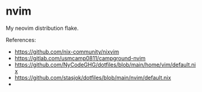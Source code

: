 # nvim

My neovim distribution flake.


References:
- https://github.com/nix-community/nixvim
- https://gitlab.com/usmcamp0811/campground-nvim
- https://github.com/NyCodeGHG/dotfiles/blob/main/home/vim/default.nix
- https://github.com/stasjok/dotfiles/blob/main/nvim/default.nix
- 
